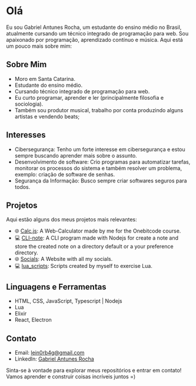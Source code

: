 # Olá

Eu sou Gabriel Antunes Rocha, um estudante do ensino médio no Brasil, atualmente cursando um técnico integrado de programação para web. Sou apaixonado por programação, aprendizado contínuo e música. Aqui está um pouco mais sobre mim:

## Sobre Mim

- Moro em Santa Catarina.
-  Estudante do ensino médio.
- Cursando técnico integrado de programação para web.
-  Eu curto programar, aprender e ler (principalmente filosofia e sociologia).
-  Também sou produtor musical, trabalho por conta produzindo alguns artistas e vendendo beats;

## Interesses

- Cibersegurança: Tenho um forte interesse em cibersegurança e estou sempre buscando aprender mais sobre o assunto.
-  Desenvolvimento de software: Crio programas para automatizar tarefas, monitorar os processos do sistema e também resolver um problema, exemplo: criação de software de senhas.
-  Segurança da Informação: Busco sempre criar softwares seguros para todos.

## Projetos

Aqui estão alguns dos meus projetos mais relevantes:

- 🌐 [Calc.js](https://github.com/DryingCore/Calc.js): A Web-Calculator made by me for the Onebitcode course.
- 💻 [CLI-note](https://github.com/DryingCore/CLI-note): A CLI program made with Nodejs for create a note and store the created note on a directory default or a your preference directory.
- 🌐 [Socials](https://github.com/DryingCore/socials): A Website with all my socials.
- 💻 [lua_scripts](https://github.com/DryingCore/lua_scripts): Scripts created by myself to exercise Lua.

## Linguagens e Ferramentas

- HTML, CSS, JavaScript, Typescript | Nodejs
- Lua
- Elixir
- React, Electron

## Contato

- Email: lein0rb4g@gmail.com
- LinkedIn: [Gabriel Antunes Rocha](https://www.linkedin.com/in/gabriel-antunes-rocha-816b482a6/)

Sinta-se à vontade para explorar meus repositórios e entrar em contato! Vamos aprender e construir coisas incríveis juntos =)

